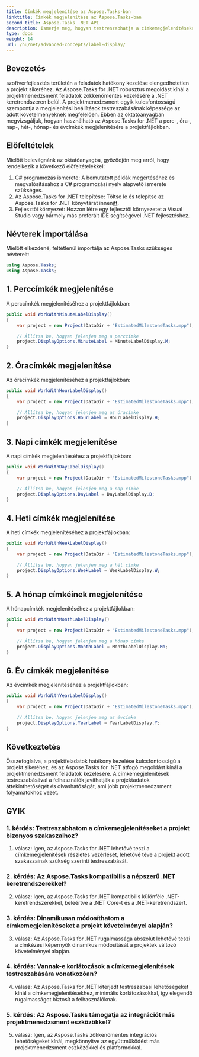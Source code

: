 ```yaml
---
title: Címkék megjelenítése az Aspose.Tasks-ban
linktitle: Címkék megjelenítése az Aspose.Tasks-ban
second_title: Aspose.Tasks .NET API
description: Ismerje meg, hogyan testreszabhatja a címkemegjelenítéseket a projektmenedzsmentben az Aspose.Tasks for .NET segítségével. Fokozatmentesen javítja az olvashatóságot és az áttekinthetőséget.
type: docs
weight: 14
url: /hu/net/advanced-concepts/label-display/
---
```

## Bevezetés

szoftverfejlesztés területén a feladatok hatékony kezelése elengedhetetlen a projekt sikeréhez. Az Aspose.Tasks for .NET robusztus megoldást kínál a projektmenedzsment feladatok zökkenőmentes kezelésére a .NET keretrendszeren belül. A projektmenedzsment egyik kulcsfontosságú szempontja a megjelenítési beállítások testreszabásának képessége az adott követelményeknek megfelelően. Ebben az oktatóanyagban megvizsgáljuk, hogyan használható az Aspose.Tasks for .NET a perc-, óra-, nap-, hét-, hónap- és évcímkék megjelenítésére a projektfájlokban.

## Előfeltételek

Mielőtt belevágnánk az oktatóanyagba, győződjön meg arról, hogy rendelkezik a következő előfeltételekkel:

1. C# programozás ismerete: A bemutatott példák megértéséhez és megvalósításához a C# programozási nyelv alapvető ismerete szükséges.
2.  Az Aspose.Tasks for .NET telepítése: Töltse le és telepítse az Aspose.Tasks for .NET könyvtárat innen[itt](https://releases.aspose.com/tasks/net/).
3. Fejlesztői környezet: Hozzon létre egy fejlesztői környezetet a Visual Studio vagy bármely más preferált IDE segítségével .NET fejlesztéshez.

## Névterek importálása

Mielőtt elkezdené, feltétlenül importálja az Aspose.Tasks szükséges névtereit:

```csharp
using Aspose.Tasks;
using Aspose.Tasks;
```

## 1. Perccímkék megjelenítése

A perccímkék megjelenítéséhez a projektfájlokban:

```csharp
public void WorkWithMinuteLabelDisplay()
{
    var project = new Project(DataDir + "EstimatedMilestoneTasks.mpp");

    // Állítsa be, hogyan jelenjen meg a perccímke
    project.DisplayOptions.MinuteLabel = MinuteLabelDisplay.M;
}
```

## 2. Óracímkék megjelenítése

Az óracímkék megjelenítéséhez a projektfájlokban:

```csharp
public void WorkWithHourLabelDisplay()
{
    var project = new Project(DataDir + "EstimatedMilestoneTasks.mpp");

    // Állítsa be, hogyan jelenjen meg az óracímke
    project.DisplayOptions.HourLabel = HourLabelDisplay.H;
}
```

## 3. Napi címkék megjelenítése

A napi címkék megjelenítéséhez a projektfájlokban:

```csharp
public void WorkWithDayLabelDisplay()
{
    var project = new Project(DataDir + "EstimatedMilestoneTasks.mpp");

    // Állítsa be, hogyan jelenjen meg a nap címke
    project.DisplayOptions.DayLabel = DayLabelDisplay.D;
}
```

## 4. Heti címkék megjelenítése

A heti címkék megjelenítéséhez a projektfájlokban:

```csharp
public void WorkWithWeekLabelDisplay()
{
    var project = new Project(DataDir + "EstimatedMilestoneTasks.mpp");

    // Állítsa be, hogyan jelenjen meg a hét címke
    project.DisplayOptions.WeekLabel = WeekLabelDisplay.W;
}
```

## 5. A hónap címkéinek megjelenítése

A hónapcímkék megjelenítéséhez a projektfájlokban:

```csharp
public void WorkWithMonthLabelDisplay()
{
    var project = new Project(DataDir + "EstimatedMilestoneTasks.mpp");

    // Állítsa be, hogyan jelenjen meg a hónap címke
    project.DisplayOptions.MonthLabel = MonthLabelDisplay.Mo;
}
```

## 6. Év címkék megjelenítése

Az évcímkék megjelenítéséhez a projektfájlokban:

```csharp
public void WorkWithYearLabelDisplay()
{
    var project = new Project(DataDir + "EstimatedMilestoneTasks.mpp");

    // Állítsa be, hogyan jelenjen meg az évcímke
    project.DisplayOptions.YearLabel = YearLabelDisplay.Y;
}
```

## Következtetés

Összefoglalva, a projektfeladatok hatékony kezelése kulcsfontosságú a projekt sikeréhez, és az Aspose.Tasks for .NET átfogó megoldást kínál a projektmenedzsment feladatok kezelésére. A címkemegjelenítések testreszabásával a felhasználók javíthatják a projektadatok áttekinthetőségét és olvashatóságát, ami jobb projektmenedzsment folyamatokhoz vezet.

## GYIK

### 1. kérdés: Testreszabhatom a címkemegjelenítéseket a projekt bizonyos szakaszaihoz?

1. válasz: Igen, az Aspose.Tasks for .NET lehetővé teszi a címkemegjelenítések részletes vezérlését, lehetővé téve a projekt adott szakaszainak szükség szerinti testreszabását.

### 2. kérdés: Az Aspose.Tasks kompatibilis a népszerű .NET keretrendszerekkel?

2. válasz: Igen, az Aspose.Tasks for .NET kompatibilis különféle .NET-keretrendszerekkel, beleértve a .NET Core-t és a .NET-keretrendszert.

### 3. kérdés: Dinamikusan módosíthatom a címkemegjelenítéseket a projekt követelményei alapján?

3. válasz: Az Aspose.Tasks for .NET rugalmassága abszolút lehetővé teszi a címkézési képernyők dinamikus módosítását a projektek változó követelményei alapján.

### 4. kérdés: Vannak-e korlátozások a címkemegjelenítések testreszabására vonatkozóan?

4. válasz: Az Aspose.Tasks for .NET kiterjedt testreszabási lehetőségeket kínál a címkemegjelenítésekhez, minimális korlátozásokkal, így elegendő rugalmasságot biztosít a felhasználóknak.

### 5. kérdés: Az Aspose.Tasks támogatja az integrációt más projektmenedzsment eszközökkel?

5. válasz: Igen, az Aspose.Tasks zökkenőmentes integrációs lehetőségeket kínál, megkönnyítve az együttműködést más projektmenedzsment eszközökkel és platformokkal.
